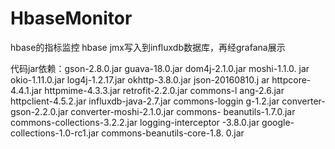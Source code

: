 # HbaseMonitor
hbase的指标监控
hbase jmx写入到influxdb数据库，再经grafana展示

代码jar依赖：gson-2.8.0.jar guava-18.0.jar dom4j-2.1.0.jar moshi-1.1.0.
         jar okio-1.11.0.jar log4j-1.2.17.jar okhttp-3.8.0.jar json-20160810.j
         ar httpcore-4.4.1.jar httpmime-4.3.3.jar retrofit-2.2.0.jar commons-l
         ang-2.6.jar httpclient-4.5.2.jar influxdb-java-2.7.jar commons-loggin
         g-1.2.jar converter-gson-2.2.0.jar converter-moshi-2.1.0.jar commons-
         beanutils-1.7.0.jar commons-collections-3.2.2.jar logging-interceptor
         -3.8.0.jar google-collections-1.0-rc1.jar commons-beanutils-core-1.8.
         0.jar